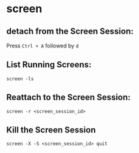 # screen

## detach from the Screen Session:

Press `Ctrl + A` followed by `d` 

## List Running Screens:

```
screen -ls
```

## Reattach to the Screen Session:

```
screen -r <screen_session_id>
```

## Kill the Screen Session

```
screen -X -S <screen_session_id> quit
```
